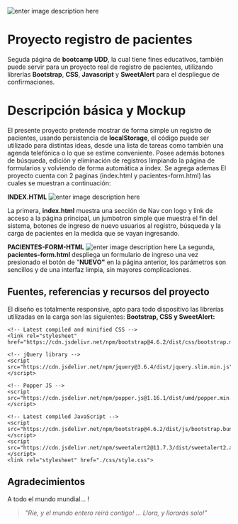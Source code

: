 ﻿![enter image description here](https://i.imgur.com/w7SMJh3.png)

# Proyecto registro de pacientes

Seguda página de **bootcamp UDD**, la cual tiene fines educativos, también puede servir para un proyecto real de registro de pacientes, utilizando librerías **Bootstrap**, **CSS**, **Javascript** y **SweetAlert** para el despliegue de confirmaciones.

# Descripción básica y Mockup

El presente proyecto pretende mostrar de forma simple un registro de pacientes, usando persistencia de **localStorage**, el código puede ser utilizado para distintas ideas, desde una lista de tareas como también una agenda telefónica o lo que se estime conveniente. 
Posee además botones de búsqueda, edición y eliminación de registros limpiando la página de formularios y volviendo de forma automática a index. Se agrega ademas
El proyecto cuenta con 2 paginas (index.html y pacientes-form.html) las cuales se muestran a continuación:

**INDEX.HTML**
![enter image description here](https://i.imgur.com/dweFu3l.png)

La primera, **index.html** muestra una sección de Nav con logo y link de acceso a la página principal, un jumbotron simple que muestra el fin del sistema, botones de ingreso de nuevo usuarios al registro, búsqueda y la carga de pacientes en la medida que se vayan ingresando. 

**PACIENTES-FORM-HTML** 
![enter image description here](https://i.imgur.com/Zkz9Oo3.png)
La segunda, **pacientes-form.html** despliega un formulario de ingreso una vez presionado el botón de "**NUEVO"** en la página anterior, los parámetros son sencillos y de una interfaz limpia, sin mayores complicaciones.

## Fuentes, referencias y recursos del proyecto

El diseño es totalmente responsive, apto para todo dispositivo las librerías utilizadas en la carga son las siguientes:
**Bootstrap, CSS y SweetAlert:**

    <!-- Latest compiled and minified CSS -->
    <link rel="stylesheet" href="https://cdn.jsdelivr.net/npm/bootstrap@4.6.2/dist/css/bootstrap.min.css">

    <!-- jQuery library -->
    <script src="https://cdn.jsdelivr.net/npm/jquery@3.6.4/dist/jquery.slim.min.js"></script>

    <!-- Popper JS -->
    <script src="https://cdn.jsdelivr.net/npm/popper.js@1.16.1/dist/umd/popper.min.js"></script>

    <!-- Latest compiled JavaScript -->
    <script src="https://cdn.jsdelivr.net/npm/bootstrap@4.6.2/dist/js/bootstrap.bundle.min.js"></script>
    <script src="https://cdn.jsdelivr.net/npm/sweetalert2@11.7.3/dist/sweetalert2.all.min.js"></script>
    <link rel="stylesheet" href="./css/style.css">
  



## Agradecimientos

A todo el mundo mundial... !

> _"Ríe, y el mundo entero reirá contigo! ... Llora, y llorarás solo!"_

